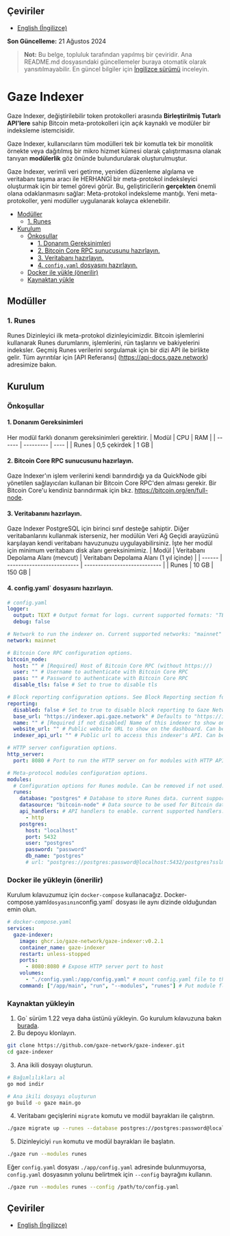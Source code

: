 ## Çeviriler
- [English (İngilizce)](../README.md)

**Son Güncelleme:** 21 Ağustos 2024
> **Not:** Bu belge, topluluk tarafından yapılmış bir çeviridir. Ana README.md dosyasındaki güncellemeler buraya otomatik olarak yansıtılmayabilir. En güncel bilgiler için [İngilizce sürümü](../README.md) inceleyin.


# Gaze Indexer

Gaze Indexer, değiştirilebilir token protokolleri arasında **Birleştirilmiş Tutarlı API'lere** sahip Bitcoin meta-protokolleri için açık kaynaklı ve modüler bir indeksleme istemcisidir.

Gaze Indexer, kullanıcıların tüm modülleri tek bir komutla tek bir monolitik örnekte veya dağıtılmış bir mikro hizmet kümesi olarak çalıştırmasına olanak tanıyan **modülerlik** göz önünde bulundurularak oluşturulmuştur.

Gaze Indexer, verimli veri getirme, yeniden düzenleme algılama ve veritabanı taşıma aracı ile HERHANGİ bir meta-protokol indeksleyici oluşturmak için bir temel görevi görür.
Bu, geliştiricilerin **gerçekten** önemli olana odaklanmasını sağlar: Meta-protokol indeksleme mantığı. Yeni meta-protokoller, yeni modüller uygulanarak kolayca eklenebilir.

- [Modüller](#modules)
  - [1. Runes](#1-runes)
- [Kurulum](#installation)
  - [Önkoşullar](#prerequisites)
    - [1. Donanım Gereksinimleri](#1-hardware-requirements)
    - [2. Bitcoin Core RPC sunucusunu hazırlayın.](#2-prepare-bitcoin-core-rpc-server)
    - [3. Veritabanı hazırlayın.](#3-prepare-database)
    - [4.  `config.yaml` dosyasını hazırlayın.](#4-prepare-configyaml-file)
  - [Docker ile yükle (önerilir)](#install-with-docker-recommended)
  - [Kaynaktan yükle](#install-from-source)

## Modüller

### 1. Runes

Runes Dizinleyici ilk meta-protokol dizinleyicimizdir. Bitcoin işlemlerini kullanarak Runes durumlarını, işlemlerini, rün taşlarını ve bakiyelerini indeksler.
Geçmiş Runes verilerini sorgulamak için bir dizi API ile birlikte gelir. Tüm ayrıntılar için [API Referansı] (https://api-docs.gaze.network) adresimize bakın.


## Kurulum

### Önkoşullar

#### 1. Donanım Gereksinimleri

Her modül farklı donanım gereksinimleri gerektirir.
| Modül | CPU | RAM |
| ------ | --------- | ---- |
| Runes | 0,5 çekirdek | 1 GB |

#### 2. Bitcoin Core RPC sunucusunu hazırlayın.

Gaze Indexer'ın işlem verilerini kendi barındırdığı ya da QuickNode gibi yönetilen sağlayıcıları kullanan bir Bitcoin Core RPC'den alması gerekir.
Bir Bitcoin Core'u kendiniz barındırmak için bkz. https://bitcoin.org/en/full-node.

#### 3. Veritabanını hazırlayın.

Gaze Indexer PostgreSQL için birinci sınıf desteğe sahiptir. Diğer veritabanlarını kullanmak isterseniz, her modülün Veri Ağ Geçidi arayüzünü karşılayan kendi veritabanı havuzunuzu uygulayabilirsiniz.
İşte her modül için minimum veritabanı disk alanı gereksinimimiz.
| Modül | Veritabanı Depolama Alanı (mevcut) | Veritabanı Depolama Alanı (1 yıl içinde) |
| ------ | -------------------------- | ---------------------------- |
| Runes | 10 GB | 150 GB |

#### 4. config.yaml` dosyasını hazırlayın.

```yaml
# config.yaml
logger:
  output: TEXT # Output format for logs. current supported formats: "TEXT" | "JSON" | "GCP"
  debug: false

# Network to run the indexer on. Current supported networks: "mainnet" | "testnet"
network: mainnet

# Bitcoin Core RPC configuration options.
bitcoin_node:
  host: "" # [Required] Host of Bitcoin Core RPC (without https://)
  user: "" # Username to authenticate with Bitcoin Core RPC
  pass: "" # Password to authenticate with Bitcoin Core RPC
  disable_tls: false # Set to true to disable tls

# Block reporting configuration options. See Block Reporting section for more details.
reporting:
  disabled: false # Set to true to disable block reporting to Gaze Network. Default is false.
  base_url: "https://indexer.api.gaze.network" # Defaults to "https://indexer.api.gaze.network" if left empty
  name: "" # [Required if not disabled] Name of this indexer to show on the Gaze Network dashboard
  website_url: "" # Public website URL to show on the dashboard. Can be left empty.
  indexer_api_url: "" # Public url to access this indexer's API. Can be left empty if you want to keep your indexer private.

# HTTP server configuration options.
http_server:
  port: 8080 # Port to run the HTTP server on for modules with HTTP API handlers.

# Meta-protocol modules configuration options.
modules:
  # Configuration options for Runes module. Can be removed if not used.
  runes:
    database: "postgres" # Database to store Runes data. current supported databases: "postgres"
    datasource: "bitcoin-node" # Data source to be used for Bitcoin data. current supported data sources: "bitcoin-node".
    api_handlers: # API handlers to enable. current supported handlers: "http"
      - http
    postgres:
      host: "localhost"
      port: 5432
      user: "postgres"
      password: "password"
      db_name: "postgres"
      # url: "postgres://postgres:password@localhost:5432/postgres?sslmode=prefer" # [Optional] This will override other database credentials above.
```

### Docker ile yükleyin (önerilir)

Kurulum kılavuzumuz için `docker-compose` kullanacağız. Docker-compose.yaml` dosyasının `config.yaml` dosyası ile aynı dizinde olduğundan emin olun.

```yaml
# docker-compose.yaml
services:
  gaze-indexer:
    image: ghcr.io/gaze-network/gaze-indexer:v0.2.1
    container_name: gaze-indexer
    restart: unless-stopped
    ports:
      - 8080:8080 # Expose HTTP server port to host
    volumes:
      - "./config.yaml:/app/config.yaml" # mount config.yaml file to the container as "/app/config.yaml"
    command: ["/app/main", "run", "--modules", "runes"] # Put module flags after "run" commands to select which modules to run.
```

### Kaynaktan yükleyin

1. Go` sürüm 1.22 veya daha üstünü yükleyin. Go kurulum kılavuzuna bakın [burada](https://go.dev/doc/install).
2. Bu depoyu klonlayın.

```bash
git clone https://github.com/gaze-network/gaze-indexer.git
cd gaze-indexer
```

3. Ana ikili dosyayı oluşturun.

```bash
# Bağımlılıkları al
go mod indir

# Ana ikili dosyayı oluşturun
go build -o gaze main.go
```

4. Veritabanı geçişlerini `migrate` komutu ve modül bayrakları ile çalıştırın.

```bash
./gaze migrate up --runes --database postgres://postgres:password@localhost:5432/postgres
```

5. Dizinleyiciyi `run` komutu ve modül bayrakları ile başlatın.

```bash
./gaze run --modules runes
```

Eğer `config.yaml` dosyası `./app/config.yaml` adresinde bulunmuyorsa, `config.yaml` dosyasının yolunu belirtmek için `--config` bayrağını kullanın.

```bash
./gaze run --modules runes --config /path/to/config.yaml
```


## Çeviriler
- [English (İngilizce)](../README.md)
